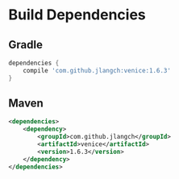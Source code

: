 # Build Dependencies


## Gradle

```groovy
dependencies {
    compile 'com.github.jlangch:venice:1.6.3'
}
```

## Maven

```xml
<dependencies>
    <dependency>
        <groupId>com.github.jlangch</groupId>
        <artifactId>venice</artifactId>
        <version>1.6.3</version>
    </dependency>
</dependencies>
```
